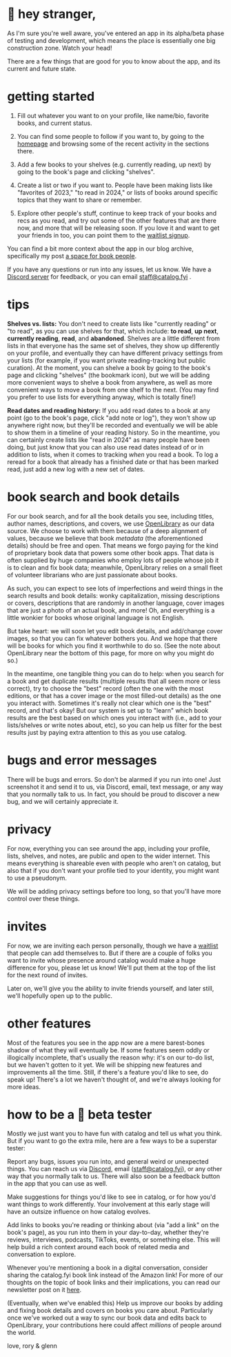 # 💌 hey stranger,

As I'm sure you're well aware, you've entered an app in its alpha/beta phase of testing and development, which means the place is essentially one big construction zone. Watch your head!

There are a few things that are good for you to know about the app, and its current and future state.

# getting started

1. Fill out whatever you want to on your profile, like name/bio, favorite books, and current status.

2. You can find some people to follow if you want to, by going to the [homepage](https://catalog.fyi/home) and browsing some of the recent activity in the sections there.

3. Add a few books to your shelves (e.g. currently reading, up next) by going to the book's page and clicking "shelves".

4. Create a list or two if you want to. People have been making lists like "favorites of 2023," "to read in 2024," or lists of books around specific topics that they want to share or remember.

5. Explore other people's stuff, continue to keep track of your books and recs as you read, and try out some of the other features that are there now, and more that will be releasing soon. If you love it and want to get your friends in too, you can point them to the [waitlist signup](https://tally.so/r/mZ20aA).

You can find a bit more context about the app in our blog archive, specifically my post [a space for book people](https://catalog.fyi/news/catalog-news-004-a-space-for-book-people).

If you have any questions or run into any issues, let us know. We have a [Discord server](https://discord.gg/Htj7gWYCkC) for feedback, or you can email staff@catalog.fyi .

# tips

**Shelves vs. lists:** You don't need to create lists like "currently reading" or "to read", as you can use shelves for that, which include: **to read**, **up next**, **currently reading**, **read**, and **abandoned**. Shelves are a little different from lists in that everyone has the same set of shelves, they show up differently on your profile, and eventually they can have different privacy settings from your lists (for example, if you want private reading-tracking but public curation). At the moment, you can shelve a book by going to the book's page and clicking "shelves" (the bookmark icon), but we will be adding more convenient ways to shelve a book from anywhere, as well as more convenient ways to move a book from one shelf to the next. (You may find you prefer to use lists for everything anyway, which is totally fine!)

**Read dates and reading history:** If you add read dates to a book at any point (go to the book's page, click "add note or log"), they won't show up anywhere right now, but they'll be recorded and eventually we will be able to show them in a timeline of your reading history. So in the meantime, you can certainly create lists like "read in 2024" as many people have been doing, but just know that you can
also use read dates instead of or in addition to lists, when it comes to tracking _when_ you read a book. To log a reread for a book that already has a finished date or that has been marked read, just add a new log with a new set of dates.

# book search and book details

For our book search, and for all the book details you see, including titles, author names, descriptions, and covers, we use [OpenLibrary](https://openlibrary.org/) as our data source. We choose to work with them because of a deep alignment of values, because we believe that book _metadata_ (the aforementioned details) should be free and open. That means we forgo paying for the kind of proprietary book data that powers some other book apps. That data is often supplied by huge companies who employ lots of people whose job it is to clean and fix book data; meanwhile, OpenLibrary relies on a small fleet of volunteer librarians who are just passionate about books.

As such, you can expect to see lots of imperfections and weird things in the search results and book details: wonky capitalization, missing descriptions or covers, descriptions that are randomly in another language, cover images that are just a photo of an actual book, and more! Oh, and everything is a little wonkier for books whose original language is not English.

But take heart: we will soon let you edit book details, and add/change cover images, so that you can fix whatever bothers you. And we hope that there will be books for which you find it worthwhile to do so. (See the note about OpenLibrary near the bottom of this page, for more on why you might do so.)

In the meantime, one tangible thing you can do to help: when you search for a book and get duplicate results (multiple results that all seem more or less correct), try to choose the "best" record (often the one with the most editions, or that has a cover image or the most filled-out details) as the one you interact with. Sometimes it's really not clear which one is the "best" record, and that's okay! But our system is set up to "learn" which book results are the best based on which ones you interact with (i.e., add to your lists/shelves or write notes about, etc), so you can help us filter for the best results just by paying extra attention to this as you use catalog.

# bugs and error messages

There will be bugs and errors. So don't be alarmed if you run into one! Just screenshot it and send it to us, via Discord, email, text message, or any way that you normally talk to us. In fact, you should be proud to discover a new bug, and we will certainly appreciate it.

# privacy

For now, everything you can see around the app, including your profile, lists, shelves, and notes, are public and open to the wider internet. This means everything is shareable even with people who aren't on catalog, but also that if you don't want your profile tied to your identity, you might want to use a pseudonym.

We will be adding privacy settings before too long, so that you'll have more control over these things.

# invites

For now, we are inviting each person personally, though we have a [waitlist](https://tally.so/r/mZ20aA) that people can add themselves to. But if there are a couple of folks you want to invite whose presence around catalog would make a huge difference for you, please let us know! We'll put them at the top of the list for the next round of invites.

Later on, we'll give you the ability to invite friends yourself, and later still, we'll hopefully open up to the public.

# other features

Most of the features you see in the app now are a mere barest-bones shadow of what they will eventually be. If some features seem oddly or illogically incomplete, that's usually the reason why: it's on our to-do list, but we haven't gotten to it yet. We will be shipping new features and improvements all the time. Still, if there's a feature you'd like to see, do speak up! There's a lot we haven't thought of, and we're always looking for more ideas.

# how to be a 🌟 beta tester

Mostly we just want you to have fun with catalog and tell us what you think. But if you want to go the extra mile, here are a few ways to be a superstar tester:

Report any bugs, issues you run into, and general weird or unexpected things. You can reach us via [Discord](https://discord.gg/Htj7gWYCkC), email (staff@catalog.fyi), or any other way that you normally talk to us. There will also soon be a feedback button in the app that you can use as well.

Make suggestions for things you'd like to see in catalog, or for how you'd want things to work differently. Your involvement at this early stage will have an outsize influence on how catalog evolves.

Add links to books you're reading or thinking about (via "add a link" on the book's page), as you run into them in your day-to-day, whether they're reviews, interviews, podcasts, TikToks, events, or something else. This will help build a rich context around each book of related media and conversation to explore.

Whenever you're mentioning a book in a digital conversation, consider sharing the catalog.fyi book link instead of the Amazon link! For more of our thoughts on the topic of book links and their implications, you can read our newsletter post on it [here](https://catalog.fyi/news/catalog-news-003-the-book-link).

(Eventually, when we've enabled this) Help us improve our books by adding and fixing book details and covers on books you care about. Particularly once we've worked out a way to sync our book data and edits back to OpenLibrary, your contributions here could affect _millions_ of people around the world.

love,
rory & glenn
